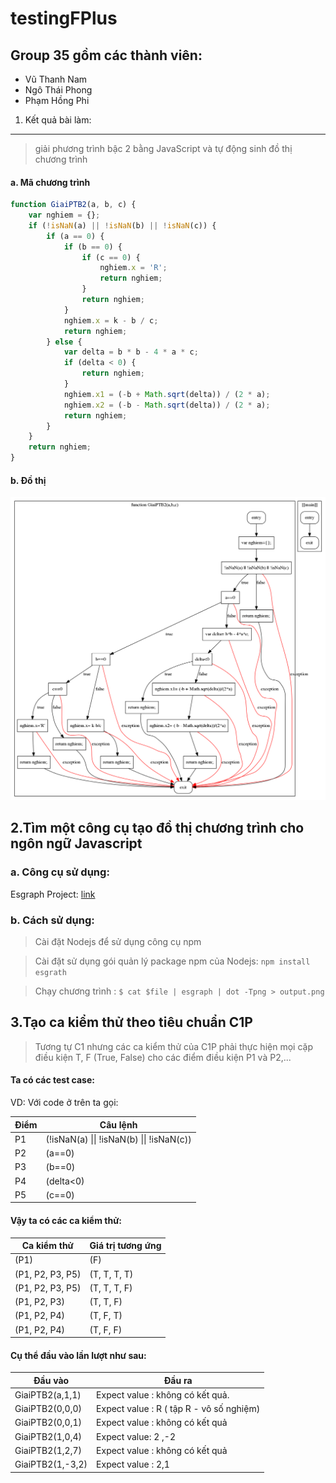testingFPlus
============

Group 35 gồm các thành viên:
----------------------------

- Vũ Thanh Nam
- Ngô Thái Phong
- Phạm Hồng Phi

1. Kết quả bài làm:
-------------

>   giải phương trình bậc 2 bằng JavaScript và tự động sinh đồ thị chương trình

#### a. Mã chương trình
```js
function GiaiPTB2(a, b, c) {
    var nghiem = {};
    if (!isNaN(a) || !isNaN(b) || !isNaN(c)) {
        if (a == 0) {
            if (b == 0) {
                if (c == 0) {
                    nghiem.x = 'R';
                    return nghiem;
                }
                return nghiem;
            }
            nghiem.x = k - b / c;
            return nghiem;
        } else {
            var delta = b * b - 4 * a * c;
            if (delta < 0) {
                return nghiem;
            }
            nghiem.x1 = (-b + Math.sqrt(delta)) / (2 * a);
            nghiem.x2 = (-b - Math.sqrt(delta)) / (2 * a);
            return nghiem;
        }
    }
    return nghiem;
}
```
#### b. Đồ thị
![dothi](<output.png?raw=true>)

2.Tìm một công cụ tạo đồ thị chương trình cho ngôn ngữ Javascript
-----------------------------------------------------------------

### a. Công cụ sử dụng:

Esgraph Project: [link](<https://github.com/Swatinem/esgraph>)

### b. Cách sử dụng:

>   Cài đặt Nodejs để sử dụng công cụ npm

>   Cài đặt sử dụng gói quản lý package npm của Nodejs: `npm install esgrath`

>   Chạy chương trình : `$ cat $file | esgraph | dot -Tpng > output.png`

3.Tạo ca kiểm thử theo tiêu chuẩn C1P
-------------------------------------

>Tương tự C1 nhưng các ca kiểm thử của C1P phải thực hiện mọi cặp điều kiện T, F
(True, False) cho các điểm điều kiện P1 và P2,...

#### Ta có các test case:

VD: Với code ở trên ta gọi:

 
Điểm  | Câu lệnh
------------- | -------------
P1  | (!isNaN(a) \|\| !isNaN(b) \|\| !isNaN(c)) 
P2  | (a==0)
 P3 | (b==0)                                    
 P4 | (delta\<0)                                
 P5 | (c==0)   
 
#### Vậy ta có các ca kiểm thử:

Ca kiểm thử | Giá trị tương ứng
------------|--------
(P1)| (F)
(P1, P2, P3, P5) | (T, T, T, T)
(P1, P2, P3, P5) | (T, T, T, F)
(P1, P2, P3) | (T, T, F)
(P1, P2, P4) | (T, F, T)
(P1, P2, P4) | (T, F, F)

#### Cụ thể đầu vào lần lượt như sau:

Đầu vào | Đầu ra
--------|-------
GiaiPTB2(a,1,1) | Expect value : không có kết quả.
GiaiPTB2(0,0,0) | Expect value : R ( tập R - vô số nghiệm)
GiaiPTB2(0,0,1) | Expect value : không có kết quả
GiaiPTB2(1,0,4) | Expect value: 2 ,-2
GiaiPTB2(1,2,7) | Expect value : không có kết quả
GiaiPTB2(1,-3,2) | Expect value : 2,1
